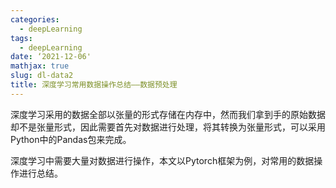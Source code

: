```yaml
---
categories:
  - deepLearning
tags:
  - deepLearning
date: ‘2021-12-06'
mathjax: true
slug: dl-data2
title: 深度学习常用数据操作总结——数据预处理
---
```


深度学习采用的数据全部以张量的形式存储在内存中，然而我们拿到手的原始数据却不是张量形式，因此需要首先对数据进行处理，将其转换为张量形式，可以采用Python中的Pandas包来完成。

<!-- more -->

深度学习中需要大量对数据进行操作，本文以Pytorch框架为例，对常用的数据操作进行总结。
